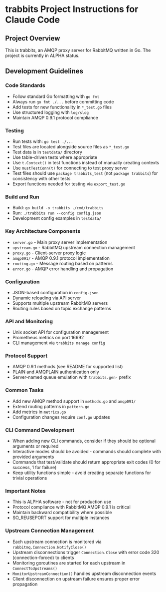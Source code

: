 # trabbits Project Instructions for Claude Code

## Project Overview
This is trabbits, an AMQP proxy server for RabbitMQ written in Go. The project is currently in ALPHA status.

## Development Guidelines

### Code Standards
- Follow standard Go formatting with `go fmt`
- Always run `go fmt ./...` before committing code
- Add tests for new functionality in `*_test.go` files
- Use structured logging with `log/slog`
- Maintain AMQP 0.9.1 protocol compliance

### Testing
- Run tests with: `go test ./...`
- Test files are located alongside source files as `*_test.go`
- Test data is in `testdata/` directory
- Use table-driven tests where appropriate
- Use `t.Context()` in test functions instead of manually creating contexts
- Use `mustTestConn(t)` for connecting to test proxy server
- Test files should use `package trabbits_test` (not `package trabbits`) for consistency with other tests
- Export functions needed for testing via `export_test.go`

### Build and Run
- Build: `go build -o trabbits ./cmd/trabbits`
- Run: `./trabbits run --config config.json`
- Development config examples in `testdata/`

### Key Architecture Components
- `server.go` - Main proxy server implementation
- `upstream.go` - RabbitMQ upstream connection management
- `proxy.go` - Client-server proxy logic
- `amqp091/` - AMQP 0.9.1 protocol implementation
- `routing.go` - Message routing based on patterns
- `error.go` - AMQP error handling and propagation

### Configuration
- JSON-based configuration in `config.json`
- Dynamic reloading via API server
- Supports multiple upstream RabbitMQ servers
- Routing rules based on topic exchange patterns

### API and Monitoring
- Unix socket API for configuration management
- Prometheus metrics on port 16692
- CLI management via `trabbits manage config`

### Protocol Support
- AMQP 0.9.1 methods (see README for supported list)
- PLAIN and AMQPLAIN authentication only
- Server-named queue emulation with `trabbits.gen-` prefix

### Common Tasks
- Add new AMQP method support in `methods.go` and `amqp091/`
- Extend routing patterns in `pattern.go`
- Add metrics in `metrics.go`
- Configuration changes require `conf.go` updates

### CLI Command Development
- When adding new CLI commands, consider if they should be optional arguments or required
- Interactive modes should be avoided - commands should complete with provided arguments
- Commands that test/validate should return appropriate exit codes (0 for success, 1 for failure)
- Keep utility functions simple - avoid creating separate functions for trivial operations

### Important Notes
- This is ALPHA software - not for production use
- Protocol compliance with RabbitMQ AMQP 0.9.1 is critical
- Maintain backward compatibility where possible
- SO_REUSEPORT support for multiple instances

### Upstream Connection Management
- Each upstream connection is monitored via `rabbitmq.Connection.NotifyClose()`
- Upstream disconnections trigger `Connection.Close` with error code 320 (connection-forced) to clients
- Monitoring goroutines are started for each upstream in `ConnectToUpstreams()`
- `MonitorUpstreamConnection()` handles upstream disconnection events
- Client disconnection on upstream failure ensures proper error propagation
